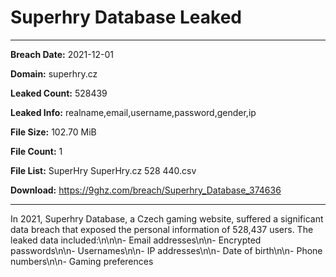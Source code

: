# Superhry Database Leaked

------------
**Breach Date:** 2021-12-01

**Domain:** superhry.cz

**Leaked Count:** 528439

**Leaked Info:** realname,email,username,password,gender,ip

**File Size:** 102.70 MiB

**File Count:** 1

**File List:** SuperHry SuperHry.cz 528 440.csv

**Download:** https://9ghz.com/breach/Superhry_Database_374636

------------
In 2021, Superhry Database, a Czech gaming website, suffered a significant data breach that exposed the personal information of 528,437 users. The leaked data included:\\n\\n\\n- Email addresses\\n\\n- Encrypted passwords\\n\\n- Usernames\\n\\n- IP addresses\\n\\n- Date of birth\\n\\n- Phone numbers\\n\\n- Gaming preferences
